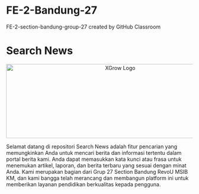 # FE-2-Bandung-27
FE-2-section-bandung-group-27 created by GitHub Classroom
# Search News
<p align="center">
  <img src="https://kampus-merdeka-software-engineering.github.io/FE-2-bandung-27/assets/img/logo.gif" alt="XGrow Logo" width="600px" height="200px">
</p>
Selamat datang di repositori Search News adalah fitur pencarian yang memungkinkan Anda untuk mencari berita dan informasi tertentu dalam portal berita kami. Anda dapat memasukkan kata kunci atau frasa untuk menemukan artikel, 
laporan, dan berita terbaru yang sesuai dengan minat Anda. Kami merupakan bagian dari Grup 27 Section Bandung RevoU MSIB KM, dan kami bangga telah merancang dan membangun platform ini untuk memberikan layanan pendidikan berkualitas 
kepada pengguna.
